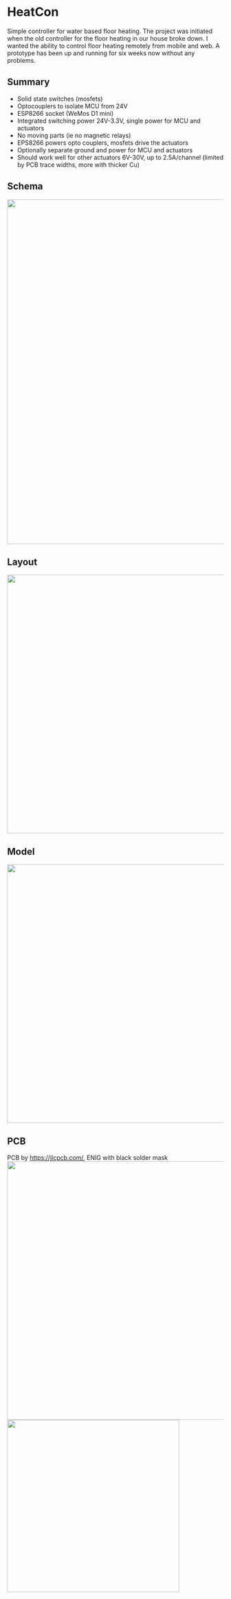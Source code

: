# HeatCon
Simple controller for water based floor heating.
The project was initiated when the old controller for the floor heating in our house broke down. I wanted the ability to control floor heating remotely from mobile and web. A prototype has been up and running for six weeks now without any problems.

## Summary
* Solid state switches (mosfets)
* Optocouplers to isolate MCU from 24V
* ESP8266 socket (WeMos D1 mini)
* Integrated switching power 24V-3.3V, single power for MCU and actuators
* No moving parts (ie no magnetic relays)
* EPS8266 powers opto couplers, mosfets drive the actuators
* Optionally separate ground and power for MCU and actuators
* Should work well for other actuators 6V-30V, up to 2.5A/channel (limited by PCB trace widths, more with thicker Cu)

## Schema
<img src="https://hvrd.com/images/heatcon/schematic.svg" width="800">

## Layout
<img src="https://hvrd.com/images/heatcon/layout.png" width="600">

## Model
<img src="https://hvrd.com/images/heatcon/model.png" width="600">

## PCB
PCB by https://jlcpcb.com/, ENIG with black solder mask
<img src="https://hvrd.com/images/heatcon/stack.jpeg" width="600">
<img src="https://hvrd.com/images/heatcon/testbench.jpeg" width="400">

